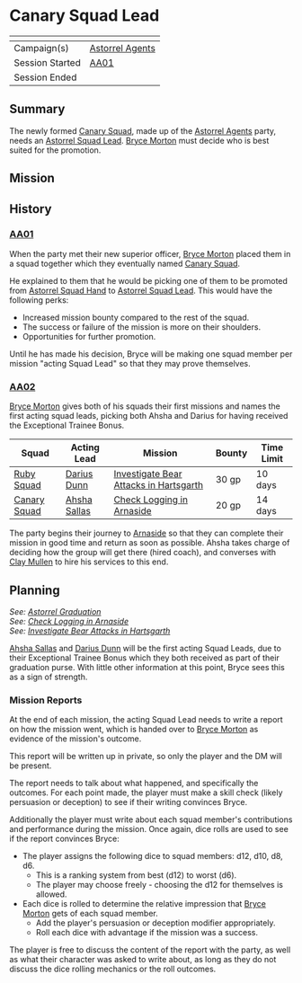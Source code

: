 # Canary Squad Lead

| []() | |
| --- | --- |
| Campaign(s) | [Astorrel Agents](../astorrel-agents.md) |
| Session Started | [AA01](../sessions/AA01.md) |
| Session Ended | |

## Summary

The newly formed [Canary Squad](../../../astarus/civilisations/kingdom-of-astor/organisations/astorrel/squads/canary.md), made up of the [Astorrel Agents](../astorrel-agents.md) party, needs an [Astorrel Squad Lead](../../../astarus/civilisations/kingdom-of-astor/organisations/astorrel/ranks/3-squad-lead.md). [Bryce Morton](../../../astarus/people/bryce-morton.md) must decide who is best suited for the promotion.

## Mission

## History

### [AA01](../sessions/AA01.md)

When the party met their new superior officer, [Bryce Morton](../../../astarus/people/bryce-morton.md) placed them in a squad together which they eventually named [Canary Squad](../../../astarus/civilisations/kingdom-of-astor/organisations/astorrel/squads/canary.md).

He explained to them that he would be picking one of them to be promoted from [Astorrel Squad Hand](../../../astarus/civilisations/kingdom-of-astor/organisations/astorrel/ranks/2-squad-hand.md) to [Astorrel Squad Lead](../../../astarus/civilisations/kingdom-of-astor/organisations/astorrel/ranks/3-squad-lead.md). This would have the following perks:

- Increased mission bounty compared to the rest of the squad.
- The success or failure of the mission is more on their shoulders.
- Opportunities for further promotion.

Until he has made his decision, Bryce will be making one squad member per mission "acting Squad Lead" so that they may prove themselves.

### [AA02](../sessions/AA02.md)

[Bryce Morton](../../../astarus/people/bryce-morton.md) gives both of his squads their first missions and names the first acting squad leads, picking both Ahsha and Darius for having received the Exceptional Trainee Bonus.

| Squad | Acting Lead | Mission | Bounty | Time Limit |
| --- | --- | --- | --- | --- |
| [Ruby Squad](../../../astarus/civilisations/kingdom-of-astor/organisations/astorrel/squads/ruby.md) | [Darius Dunn](../../../astarus/people/darius-dunn.md) | [Investigate Bear Attacks in Hartsgarth](investigate-bear-attacks-in-hartsgarth.md) | 30 gp | 10 days |
| [Canary Squad](../../../astarus/civilisations/kingdom-of-astor/organisations/astorrel/squads/canary.md) | [Ahsha Sallas](../../../astarus/people/ahsha-sallas.md) | [Check Logging in Arnaside](check-logging-in-arnaside.md) | 20 gp | 14 days |

The party begins their journey to [Arnaside](../../../astarus/places/villages/arnaside.md) so that they can complete their mission in good time and return as soon as possible. Ahsha takes charge of deciding how the group will get there (hired coach), and converses with [Clay Mullen](../../../astarus/people/clay-mullen.md) to hire his services to this end.

## Planning

*See: [Astorrel Graduation](astorrel-graduation.md)*  
*See: [Check Logging in Arnaside](check-logging-in-arnaside.md)*  
*See: [Investigate Bear Attacks in Hartsgarth](investigate-bear-attacks-in-hartsgarth.md)*

[Ahsha Sallas](../../../astarus/people/ahsha-sallas.md) and [Darius Dunn](../../../astarus/people/darius-dunn.md) will be the first acting Squad Leads, due to their Exceptional Trainee Bonus which they both received as part of their graduation purse. With little other information at this point, Bryce sees this as a sign of strength.

### Mission Reports

At the end of each mission, the acting Squad Lead needs to write a report on how the mission went, which is handed over to [Bryce Morton](../../../astarus/people/bryce-morton.md) as evidence of the mission's outcome.

This report will be written up in private, so only the player and the DM will be present.

The report needs to talk about what happened, and specifically the outcomes. For each point made, the player must make a skill check (likely persuasion or deception) to see if their writing convinces Bryce.

Additionally the player must write about each squad member's contributions and performance during the mission. Once again, dice rolls are used to see if the report convinces Bryce:

- The player assigns the following dice to squad members: d12, d10, d8, d6.
  - This is a ranking system from best (d12) to worst (d6).
  - The player may choose freely - choosing the d12 for themselves is allowed.
- Each dice is rolled to determine the relative impression that [Bryce Morton](../../../astarus/people/bryce-morton.md) gets of each squad member.
  - Add the player's persuasion or deception modifier appropriately.
  - Roll each dice with advantage if the mission was a success.

The player is free to discuss the content of the report with the party, as well as what their character was asked to write about, as long as they do not discuss the dice rolling mechanics or the roll outcomes.
